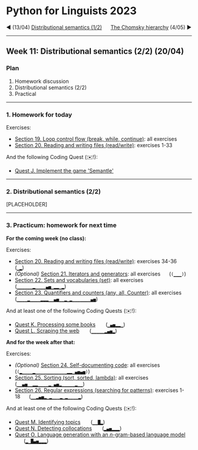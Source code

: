 
# Python for Linguists 2023

◄ (13/04) [Distributional semantics (1/2)](../classes/10_Distributional_semantics_1.md)&nbsp;&nbsp;&nbsp;&nbsp;&nbsp;&nbsp;[The Chomsky hierarchy](../classes/13_The_Chomsky_hierarchy.md) (4/05) ►

-------

## Week 11: Distributional semantics (2/2) (20/04)


### Plan
1. Homework discussion
2. Distributional semantics (2/2)
3. Practical


-------

### 1. Homework for today

Exercises:
- [Section 19. Loop control flow (break, while, continue)](../exercises/19_loop_control_flow.md): all exercises
- [Section 20. Reading and writing files (read/write)](../exercises/20_reading_and_writing_files.md): exercises 1-33

And the following Coding Quest (✉️!):
- [Quest J. Implement the game 'Semantle'](../quests/J_implement_the_game_'semantle'.md) 

-------

### 2. Distributional semantics (2/2)

[PLACEHOLDER]

-------

### 3. Practicum: homework for next time

**For the coming week (no class):**

Exercises:
- [Section 20. Reading and writing files (read/write)](../exercises/20_reading_and_writing_files.md): exercises 34-36&nbsp;&nbsp;&nbsp;&nbsp;&nbsp; (`▁▂`)
- _(Optional)_ [Section 21. Iterators and generators](../exercises/21_iterators_and_generators.md): all exercises&nbsp;&nbsp;&nbsp;&nbsp;&nbsp; (`(▁▁▁)`)
- [Section 22. Sets and vocabularies (set)](../exercises/22_sets_and_vocabularies.md): all exercises&nbsp;&nbsp;&nbsp;&nbsp;&nbsp; (`▁▁▁▁▁▁▂▁▁▁▁▄▅▁▂▂▁▂`)
- [Section 23. Quantifiers and counters (any, all, Counter)](../exercises/23_quantifiers_and_counters.md): all exercises&nbsp;&nbsp;&nbsp;&nbsp;&nbsp; (`▁▁▁▁▂▁▁▁▁▂▂▂▁▁▄▅▁▁▂▁▂▁▁▁▁▁▁▁▄▅`)

And at least one of the following Coding Quests (✉️!):
- [Quest K. Processing some books](../quests/K_processing_some_books.md) &nbsp;&nbsp;&nbsp;&nbsp;&nbsp; (`▁▄▅▂▂▁`)
- [Quest L. Scraping the web](../quests/L_scraping_the_web.md) &nbsp;&nbsp;&nbsp;&nbsp;&nbsp; (`▁▁▁▁▁▂▄▅▂`)

**And for the week after that:**

Exercises:
- _(Optional)_ [Section 24. Self-documenting code](../exercises/24_self-documenting_code.md): all exercises&nbsp;&nbsp;&nbsp;&nbsp;&nbsp; (`(▂▁▁▁▁▂▁▁▁▁▁▁▁▁▁▁▁▁▂▂▁▄▅▄▅)`)
- [Section 25. Sorting (sort, sorted, lambda)](../exercises/25_sorting.md): all exercises&nbsp;&nbsp;&nbsp;&nbsp;&nbsp; (`▁▁▄▅▁▁▂▂▁▁▁▁▂▁▄▅▂▁▁▁▁▁▂▁▁`)
- [Section 26. Regular expressions (searching for patterns)](../exercises/26_regular_expressions.md): exercises 1-18&nbsp;&nbsp;&nbsp;&nbsp;&nbsp; (`▁▁▂▄▅▂▁▂▁▁▁▂▁▂▁▁▁▁▂`)

And at least one of the following Coding Quests (✉️!):
- [Quest M. Identifying topics](../quests/M_identifying_topics.md) &nbsp;&nbsp;&nbsp;&nbsp;&nbsp; (`▁▁█▂`)
- [Quest N. Detecting collocations](../quests/N_detecting_collocations.md) &nbsp;&nbsp;&nbsp;&nbsp;&nbsp; (`▂▄▅▂▂▂`)
- [Quest O. Language generation with an _n_-gram-based language model](../quests/O_language_generation_with_an__n_-gram-based_language_model.md) &nbsp;&nbsp;&nbsp;&nbsp;&nbsp; (`▂▁█▄▅▂▂▂`)

